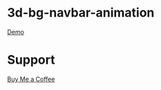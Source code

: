 # 3d-bg-navbar-animation

[Demo](https://codepen.io/MSabry809/full/wvzYbZq)

# Support
[Buy Me a Coffee](buymeacoffee.com/3vEIWmo)
